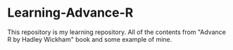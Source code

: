 # Learning-Advance-R
This repository is my learning repository. All of the contents from "Advance R by Hadley Wickham" book and some example of mine.
